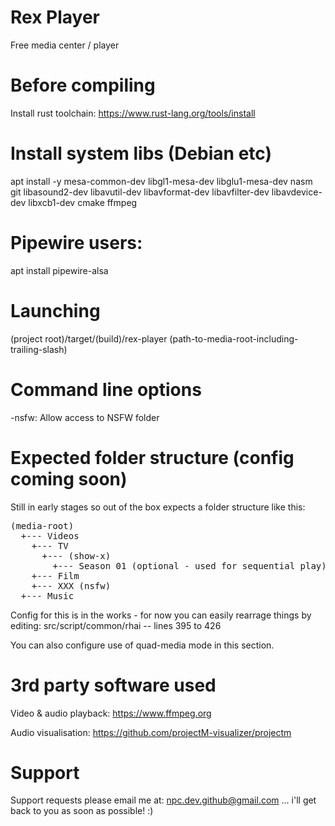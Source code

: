 # Rex Player
Free media center / player

# Before compiling
Install rust toolchain: 
https://www.rust-lang.org/tools/install

# Install system libs  (Debian etc)
apt install -y mesa-common-dev libgl1-mesa-dev libglu1-mesa-dev nasm git libasound2-dev libavutil-dev libavformat-dev libavfilter-dev libavdevice-dev libxcb1-dev cmake ffmpeg

# Pipewire users:
apt install pipewire-alsa

# Launching
(project root)\/target\/(build)\/rex-player (path-to-media-root-including-trailing-slash)

# Command line options
-nsfw: Allow access to NSFW folder

# Expected folder structure (config coming soon)
Still in early stages so out of the box expects a folder structure like this:

<pre>
(media-root)
  +--- Videos
    +--- TV
      +--- (show-x)
        +--- Season 01 (optional - used for sequential play)
    +--- Film
    +--- XXX (nsfw)
  +--- Music
</pre>

Config for this is in the works - for now you can easily rearrage things by editing: src/script/common/rhai -- lines 395 to 426

You can also configure use of quad-media mode in this section.
  
# 3rd party software used
Video & audio playback:
https://www.ffmpeg.org

Audio visualisation:
https://github.com/projectM-visualizer/projectm


# Support 
Support requests please email me at: npc.dev.github@gmail.com ... i'll get back to you as soon as possible! :) 

